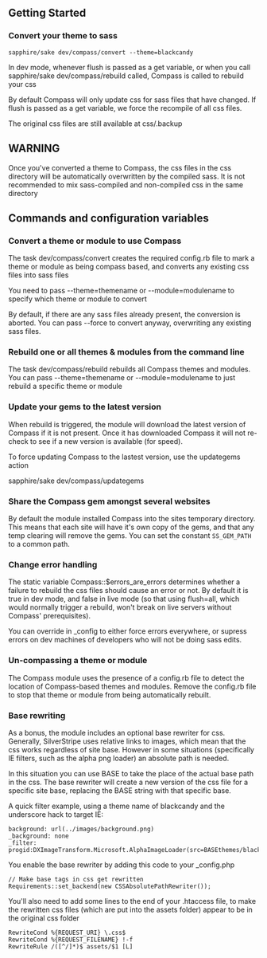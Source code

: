 
## Getting Started

### Convert your theme to sass

	sapphire/sake dev/compass/convert --theme=blackcandy


In dev mode, whenever flush is passed as a get variable, or when you call sapphire/sake dev/compass/rebuild called, 
Compass is called to rebuild your css

By default Compass will only update css for sass files that have changed. If flush is passed as a get variable, 
we force the recompile of all css files.

The original css files are still available at css/.backup

## WARNING

Once you've converted a theme to Compass, the css files in the css directory will be automatically overwritten by 
the compiled sass. It is not recommended to mix sass-compiled and non-compiled css in the same directory

## Commands and configuration variables

### Convert a theme or module to use Compass

The task dev/compass/convert creates the required config.rb file to mark a theme or module as being compass based, 
and converts any existing css files into sass files

You need to pass --theme=themename or --module=modulename to specify which theme or module to convert

By default, if there are any sass files already present, the conversion is aborted. You can pass --force to convert 
anyway, overwriting any existing sass files.

### Rebuild one or all themes & modules from the command line

The task dev/compass/rebuild rebuilds all Compass themes and modules. You can pass --theme=themename or 
--module=modulename to just rebuild a specific theme or module

### Update your gems to the latest version

When rebuild is triggered, the module will download the latest version of Compass if it is not present. Once it has 
downloaded Compass it will not re-check to see if a new version is available (for speed).

To force updating Compass to the lastest version, use the updategems action

sapphire/sake dev/compass/updategems

### Share the Compass gem amongst several websites

By default the module installed Compass into the sites temporary directory. This means that each site will have 
it's own copy of the gems, and that any temp clearing will remove the gems. You can set the constant `SS_GEM_PATH` 
to a common path.

### Change error handling

The static variable Compass::$errors_are_errors determines whether a failure to rebuild the css files should cause
an error or not. By default it is true in dev mode, and false in live mode (so that using flush=all, which would 
normally trigger a rebuild, won't break on live servers without Compass' prerequisites).

You can override in _config to either force errors everywhere, or supress errors on dev machines of developers 
who will not be doing sass edits.

### Un-compassing a theme or module

The Compass module uses the presence of a config.rb file to detect the location of Compass-based themes and modules. 
Remove the config.rb file to stop that theme or module from being automatically rebuilt.

### Base rewriting

As a bonus, the module includes an optional base rewriter for css. Generally, SilverStripe uses relative links to 
images, which mean that the css works regardless of site base. However in some situations (specifically IE filters, 
such as the alpha png loader) an absolute path is needed.

In this situation you can use BASE to take the place of the actual base path in the css. The base rewriter will 
create a new version of the css file for a specific site base, replacing the BASE string with that specific base.

A quick filter example, using a theme name of blackcandy and the underscore hack to target IE:

	background: url(../images/background.png)
	_background: none
	_filter: progid:DXImageTransform.Microsoft.AlphaImageLoader(src=BASEthemes/blackcandy/images/background.png,sizingMethod=image);

You enable the base rewriter by adding this code to your _config.php

	// Make base tags in css get rewritten
	Requirements::set_backend(new CSSAbsolutePathRewriter());

You'll also need to add some lines to the end of your .htaccess file, to make the rewritten css files (which are 
put into the assets folder) appear to be in the original css folder

	RewriteCond %{REQUEST_URI} \.css$ 
	RewriteCond %{REQUEST_FILENAME} !-f
	RewriteRule /([^/]*)$ assets/$1 [L]

